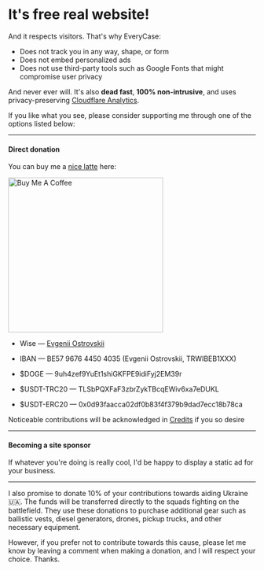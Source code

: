 # It's free real website!

And it respects visitors. That's why EveryCase:

- Does not track you in any way, shape, or form
- Does not embed personalized ads
- Does not use third-party tools such as Google Fonts that might compromise user privacy

And never ever will. It's also **dead fast**, **100% non-intrusive**, and uses privacy-preserving [Cloudflare Analytics](https://www.cloudflare.com/en-gb/web-analytics).

If you like what you see, please consider supporting me through one of the options listed below:

---

#### Direct donation

You can buy me a [nice latte](https://www.youtube.com/shorts/h75W1uhL-iQ) here:

<a href="https://www.buymeacoffee.com/jonathunky" target="_blank"><img src="/assets/buymeacoffee.png" alt="Buy Me A Coffee" style="height: auto;width: 315px;" ></a>

- Wise — [Evgenii Ostrovskii](https://wise.com/share/evgeniio44)
  
- IBAN — BE57 9676 4450 4035 (Evgenii Ostrovskii, TRWIBEB1XXX)

- \$DOGE — 9uh4zef9YuEt1shiGKFPE9idiFyj2EM39r

- \$USDT-TRC20 — TLSbPQXFaF3zbrZykTBcqEWiv6xa7eDUKL

- \$USDT-ERC20 — 0x0d93faacca02df0b83f4f379b9dad7ecc18b78ca

Noticeable contributions will be acknowledged in [Credits](about) if you so desire

---

#### Becoming a site sponsor

If whatever you're doing is really cool, I'd be happy to display a static ad for your business.

---

I also promise to donate 10% of your contributions towards aiding Ukraine 🇺🇦. The funds will be transferred directly to the squads fighting on the battlefield. They use these donations to purchase additional gear such as ballistic vests, diesel generators, drones, pickup trucks, and other necessary equipment.

However, if you prefer not to contribute towards this cause, please let me know by leaving a comment when making a donation, and I will respect your choice. Thanks.
